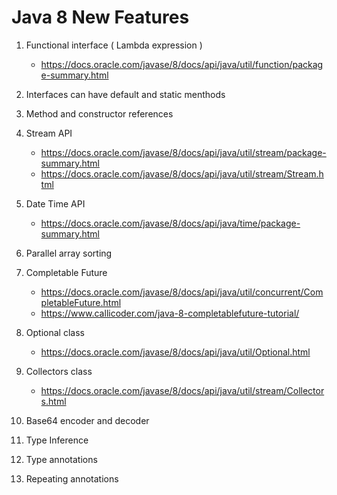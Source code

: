 # Java 8 New Features

1. Functional interface ( Lambda expression )
   - https://docs.oracle.com/javase/8/docs/api/java/util/function/package-summary.html
   
3. Interfaces can have default and static menthods
4. Method and constructor references
5. Stream API
   - https://docs.oracle.com/javase/8/docs/api/java/util/stream/package-summary.html
   - https://docs.oracle.com/javase/8/docs/api/java/util/stream/Stream.html
   
6. Date Time API
   - https://docs.oracle.com/javase/8/docs/api/java/time/package-summary.html
   
8. Parallel array sorting
9. Completable Future
    - https://docs.oracle.com/javase/8/docs/api/java/util/concurrent/CompletableFuture.html
    - https://www.callicoder.com/java-8-completablefuture-tutorial/
11. Optional class
    - https://docs.oracle.com/javase/8/docs/api/java/util/Optional.html
    
12. Collectors class
    - https://docs.oracle.com/javase/8/docs/api/java/util/stream/Collectors.html

11. Base64 encoder and decoder
12. Type Inference
13. Type annotations
14. Repeating annotations

